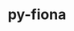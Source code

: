 ---
title: "py-fiona"
layout: cache
categories: [package, develop]
meta: {"versions": ["1.9.6"], "compilers": ["apple-clang@=15.0.0", "gcc@=11.4.0"], "oss": ["ubuntu22.04", "ventura"], "platforms": ["darwin", "linux"], "targets": ["aarch64", "x86_64_v3"], "stacks": ["ml-darwin-aarch64-mps", "ml-linux-x86_64-cpu", "ml-linux-x86_64-cuda", "ml-linux-x86_64-rocm", "root"], "num_specs": 4, "num_specs_by_stack": {"ml-darwin-aarch64-mps": 2, "root": 4, "ml-linux-x86_64-cuda": 2, "ml-linux-x86_64-cpu": 2, "ml-linux-x86_64-rocm": 1}}
spec_details: [{"hash": "2dx3sdsjkou7psovigavnru7yffic6dz", "compiler": "apple-clang@=15.0.0", "versions": ["1.9.6"], "os": "ventura", "platform": "darwin", "target": "aarch64", "variants": ["build_system=python_pip"], "stacks": ["ml-darwin-aarch64-mps", "root"], "size": "-", "tarball": "https://binaries.spack.io/develop/build_cache/darwin-ventura-aarch64/apple-clang-15.0.0/py-fiona-1.9.6/darwin-ventura-aarch64-apple-clang-15.0.0-py-fiona-1.9.6-2dx3sdsjkou7psovigavnru7yffic6dz.spack"}, {"hash": "62ecx3evw4jorhkjd43khwq6gxzlyca7", "compiler": "apple-clang@=15.0.0", "versions": ["1.9.6"], "os": "ventura", "platform": "darwin", "target": "aarch64", "variants": ["build_system=python_pip"], "stacks": ["ml-darwin-aarch64-mps", "root"], "size": "-", "tarball": "https://binaries.spack.io/develop/build_cache/darwin-ventura-aarch64/apple-clang-15.0.0/py-fiona-1.9.6/darwin-ventura-aarch64-apple-clang-15.0.0-py-fiona-1.9.6-62ecx3evw4jorhkjd43khwq6gxzlyca7.spack"}, {"hash": "cvwb6zrqfbcigmbqc37ezk2axajh3tzz", "compiler": "gcc@=11.4.0", "versions": ["1.9.6"], "os": "ubuntu22.04", "platform": "linux", "target": "x86_64_v3", "variants": ["build_system=python_pip"], "stacks": ["ml-linux-x86_64-cuda", "root", "ml-linux-x86_64-cpu"], "size": "-", "tarball": "https://binaries.spack.io/develop/build_cache/linux-ubuntu22.04-x86_64_v3/gcc-11.4.0/py-fiona-1.9.6/linux-ubuntu22.04-x86_64_v3-gcc-11.4.0-py-fiona-1.9.6-cvwb6zrqfbcigmbqc37ezk2axajh3tzz.spack"}, {"hash": "c4qdvvcbeskdw7dpzt4wd6nmm3no3sb6", "compiler": "gcc@=11.4.0", "versions": ["1.9.6"], "os": "ubuntu22.04", "platform": "linux", "target": "x86_64_v3", "variants": ["build_system=python_pip"], "stacks": ["ml-linux-x86_64-cuda", "ml-linux-x86_64-rocm", "root", "ml-linux-x86_64-cpu"], "size": "-", "tarball": "https://binaries.spack.io/develop/build_cache/linux-ubuntu22.04-x86_64_v3/gcc-11.4.0/py-fiona-1.9.6/linux-ubuntu22.04-x86_64_v3-gcc-11.4.0-py-fiona-1.9.6-c4qdvvcbeskdw7dpzt4wd6nmm3no3sb6.spack"}]
---